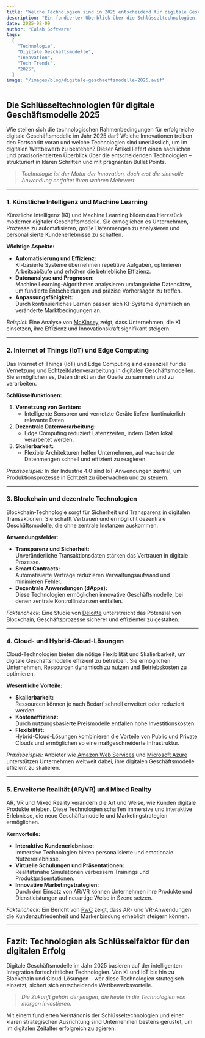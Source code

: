 ```yaml
---
title: "Welche Technologien sind in 2025 entscheidend für digitale Geschäftsmodelle?"
description: "Ein fundierter Überblick über die Schlüsseltechnologien, die digitale Geschäftsmodelle im Jahr 2025 prägen – von künstlicher Intelligenz bis zu Edge-Computing und Blockchain."
date: 2025-02-09
author: "Eulah Software"
tags:
  [
    "Technologie",
    "Digitale Geschäftsmodelle",
    "Innovation",
    "Tech Trends",
    "2025",
  ]
image: "/images/blog/digitale-geschaeftsmodelle-2025.avif"
---
```


## Die Schlüsseltechnologien für digitale Geschäftsmodelle 2025

Wie stellen sich die technologischen Rahmenbedingungen für erfolgreiche digitale Geschäftsmodelle im Jahr 2025 dar? Welche Innovationen treiben den Fortschritt voran und welche Technologien sind unerlässlich, um im digitalen Wettbewerb zu bestehen? Dieser Artikel liefert einen sachlichen und praxisorientierten Überblick über die entscheidenden Technologien – strukturiert in klaren Schritten und mit prägnanten Bullet Points.

> _Technologie ist der Motor der Innovation, doch erst die sinnvolle Anwendung entfaltet ihren wahren Mehrwert._

---

### 1. Künstliche Intelligenz und Machine Learning

Künstliche Intelligenz (KI) und Machine Learning bilden das Herzstück moderner digitaler Geschäftsmodelle. Sie ermöglichen es Unternehmen, Prozesse zu automatisieren, große Datenmengen zu analysieren und personalisierte Kundenerlebnisse zu schaffen.

**Wichtige Aspekte:**

- **Automatisierung und Effizienz:**  
  KI-basierte Systeme übernehmen repetitive Aufgaben, optimieren Arbeitsabläufe und erhöhen die betriebliche Effizienz.
- **Datenanalyse und Prognosen:**  
  Machine Learning-Algorithmen analysieren umfangreiche Datensätze, um fundierte Entscheidungen und präzise Vorhersagen zu treffen.
- **Anpassungsfähigkeit:**  
  Durch kontinuierliches Lernen passen sich KI-Systeme dynamisch an veränderte Marktbedingungen an.

_Beispiel:_ Eine Analyse von [McKinsey](https://www.mckinsey.com/capabilities/mckinsey-digital/our-insights/charting-a-path-to-the-data-and-ai-driven-enterprise-of-2030) zeigt, dass Unternehmen, die KI einsetzen, ihre Effizienz und Innovationskraft signifikant steigern.

---

### 2. Internet of Things (IoT) und Edge Computing

Das Internet of Things (IoT) und Edge Computing sind essenziell für die Vernetzung und Echtzeitdatenverarbeitung in digitalen Geschäftsmodellen. Sie ermöglichen es, Daten direkt an der Quelle zu sammeln und zu verarbeiten.

**Schlüsselfunktionen:**

1. **Vernetzung von Geräten:**
   - Intelligente Sensoren und vernetzte Geräte liefern kontinuierlich relevante Daten.
2. **Dezentrale Datenverarbeitung:**
   - Edge Computing reduziert Latenzzeiten, indem Daten lokal verarbeitet werden.
3. **Skalierbarkeit:**
   - Flexible Architekturen helfen Unternehmen, auf wachsende Datenmengen schnell und effizient zu reagieren.

_Praxisbeispiel:_ In der Industrie 4.0 sind IoT-Anwendungen zentral, um Produktionsprozesse in Echtzeit zu überwachen und zu steuern.

---

### 3. Blockchain und dezentrale Technologien

Blockchain-Technologie sorgt für Sicherheit und Transparenz in digitalen Transaktionen. Sie schafft Vertrauen und ermöglicht dezentrale Geschäftsmodelle, die ohne zentrale Instanzen auskommen.

**Anwendungsfelder:**

- **Transparenz und Sicherheit:**  
  Unveränderliche Transaktionsdaten stärken das Vertrauen in digitale Prozesse.
- **Smart Contracts:**  
  Automatisierte Verträge reduzieren Verwaltungsaufwand und minimieren Fehler.
- **Dezentrale Anwendungen (dApps):**  
  Diese Technologien ermöglichen innovative Geschäftsmodelle, bei denen zentrale Kontrollinstanzen entfallen.

_Faktencheck:_ Eine Studie von [Deloitte](https://www2.deloitte.com/content/dam/Deloitte/in/Documents/technology-media-telecommunications/in-tmt-blockchain-single-page-draft-noexp.pdf) unterstreicht das Potenzial von Blockchain, Geschäftsprozesse sicherer und effizienter zu gestalten.

---

### 4. Cloud- und Hybrid-Cloud-Lösungen

Cloud-Technologien bieten die nötige Flexibilität und Skalierbarkeit, um digitale Geschäftsmodelle effizient zu betreiben. Sie ermöglichen Unternehmen, Ressourcen dynamisch zu nutzen und Betriebskosten zu optimieren.

**Wesentliche Vorteile:**

- **Skalierbarkeit:**  
  Ressourcen können je nach Bedarf schnell erweitert oder reduziert werden.
- **Kosteneffizienz:**  
  Durch nutzungsbasierte Preismodelle entfallen hohe Investitionskosten.
- **Flexibilität:**  
  Hybrid-Cloud-Lösungen kombinieren die Vorteile von Public und Private Clouds und ermöglichen so eine maßgeschneiderte Infrastruktur.

_Praxisbeispiel:_ Anbieter wie [Amazon Web Services](https://aws.amazon.com) und [Microsoft Azure](https://azure.microsoft.com) unterstützen Unternehmen weltweit dabei, ihre digitalen Geschäftsmodelle effizient zu skalieren.

---

### 5. Erweiterte Realität (AR/VR) und Mixed Reality

AR, VR und Mixed Reality verändern die Art und Weise, wie Kunden digitale Produkte erleben. Diese Technologien schaffen immersive und interaktive Erlebnisse, die neue Geschäftsmodelle und Marketingstrategien ermöglichen.

**Kernvorteile:**

- **Interaktive Kundenerlebnisse:**  
  Immersive Technologien bieten personalisierte und emotionale Nutzererlebnisse.
- **Virtuelle Schulungen und Präsentationen:**  
  Realitätsnahe Simulationen verbessern Trainings und Produktpräsentationen.
- **Innovative Marketingstrategien:**  
  Durch den Einsatz von AR/VR können Unternehmen ihre Produkte und Dienstleistungen auf neuartige Weise in Szene setzen.

_Faktencheck:_ Ein Bericht von [PwC](https://www.pwc.com/gx/en/industries/technology/publications/economic-impact-of-vr-ar.html) zeigt, dass AR- und VR-Anwendungen die Kundenzufriedenheit und Markenbindung erheblich steigern können.

---

## Fazit: Technologien als Schlüsselfaktor für den digitalen Erfolg

Digitale Geschäftsmodelle im Jahr 2025 basieren auf der intelligenten Integration fortschrittlicher Technologien. Von KI und IoT bis hin zu Blockchain und Cloud-Lösungen – wer diese Technologien strategisch einsetzt, sichert sich entscheidende Wettbewerbsvorteile.

> _Die Zukunft gehört denjenigen, die heute in die Technologien von morgen investieren._

Mit einem fundierten Verständnis der Schlüsseltechnologien und einer klaren strategischen Ausrichtung sind Unternehmen bestens gerüstet, um im digitalen Zeitalter erfolgreich zu agieren.
